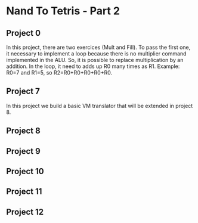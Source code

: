 # Nand To Tetris - Part 2

## Project 0
In this project, there are two exercices (Mult and Fill).
To pass the first one, it necessary to implement a loop because there is no multiplier command implemented in the ALU. So, it is possible to replace multiplication by an addition. In the loop, it need to adds up R0 many times as R1. Example: R0=7 and R1=5, so R2=R0+R0+R0+R0+R0.
## Project 7
In this project we build a basic VM translator that will be extended in project 8.
## Project 8
## Project 9
## Project 10
## Project 11
## Project 12